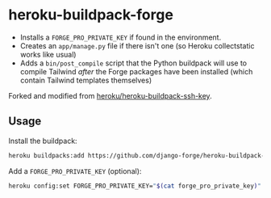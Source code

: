 # heroku-buildpack-forge

- Installs a `FORGE_PRO_PRIVATE_KEY` if found in the environment.
- Creates an `app/manage.py` file if there isn't one (so Heroku collectstatic works like usual)
- Adds a `bin/post_compile` script that the Python buildpack will use to compile Tailwind *after* the Forge packages have been installed (which contain Tailwind templates themselves)

Forked and modified from [heroku/heroku-buildpack-ssh-key](https://github.com/heroku/heroku-buildpack-ssh-key).


## Usage

Install the buildpack:

```sh
heroku buildpacks:add https://github.com/django-forge/heroku-buildpack-forge.git --index 1
```

Add a `FORGE_PRO_PRIVATE_KEY` (optional):

```sh
heroku config:set FORGE_PRO_PRIVATE_KEY="$(cat forge_pro_private_key)"
```
